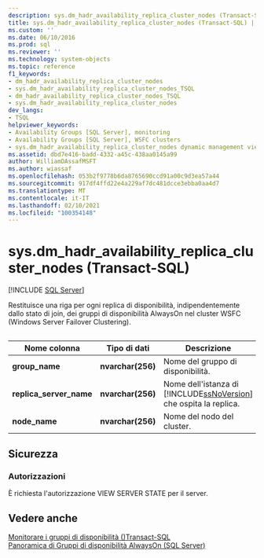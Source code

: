 ```yaml
---
description: sys.dm_hadr_availability_replica_cluster_nodes (Transact-SQL)
title: sys.dm_hadr_availability_replica_cluster_nodes (Transact-SQL) | Microsoft Docs
ms.custom: ''
ms.date: 06/10/2016
ms.prod: sql
ms.reviewer: ''
ms.technology: system-objects
ms.topic: reference
f1_keywords:
- dm_hadr_availability_replica_cluster_nodes
- sys.dm_hadr_availability_replica_cluster_nodes_TSQL
- dm_hadr_availability_replica_cluster_nodes_TSQL
- sys.dm_hadr_availability_replica_cluster_nodes
dev_langs:
- TSQL
helpviewer_keywords:
- Availability Groups [SQL Server], monitoring
- Availability Groups [SQL Server], WSFC clusters
- sys.dm_hadr_availability_replica_cluster_nodes dynamic management view
ms.assetid: dbd7e416-badd-4332-a45c-438aa0145a99
author: WilliamDAssafMSFT
ms.author: wiassaf
ms.openlocfilehash: 053b2f9778b6da8765690ccd91a00c9d3ea57a44
ms.sourcegitcommit: 917df4ffd22e4a229af7dc481dcce3ebba0aa4d7
ms.translationtype: MT
ms.contentlocale: it-IT
ms.lasthandoff: 02/10/2021
ms.locfileid: "100354148"
---
```

# <a name="sysdm_hadr_availability_replica_cluster_nodes-transact-sql"></a>sys.dm_hadr_availability_replica_cluster_nodes (Transact-SQL)
[!INCLUDE [SQL Server](../../includes/applies-to-version/sqlserver.md)]

  Restituisce una riga per ogni replica di disponibilità, indipendentemente dallo stato di join, dei gruppi di disponibilità AlwaysOn nel cluster WSFC (Windows Server Failover Clustering).  

 ##  <a name="connected_state"></a>  
  
|Nome colonna|Tipo di dati|Descrizione|  
|-----------------|---------------|-----------------|  
|**group_name**|**nvarchar(256)**|Nome del gruppo di disponibilità.|  
|**replica_server_name**|**nvarchar(256)**|Nome dell'istanza di [!INCLUDE[ssNoVersion](../../includes/ssnoversion-md.md)] che ospita la replica.|  
|**node_name**|**nvarchar(256)**|Nome del nodo del cluster.|  
  
## <a name="security"></a>Sicurezza  
  
### <a name="permissions"></a>Autorizzazioni  
 È richiesta l'autorizzazione VIEW SERVER STATE per il server.  
  
## <a name="see-also"></a>Vedere anche  
 [Monitorare i gruppi di disponibilità &#40;&#41;Transact-SQL ](../../database-engine/availability-groups/windows/monitor-availability-groups-transact-sql.md)   
 [Panoramica di Gruppi di disponibilità AlwaysOn &#40;SQL Server&#41;](../../database-engine/availability-groups/windows/overview-of-always-on-availability-groups-sql-server.md)  
  
  
